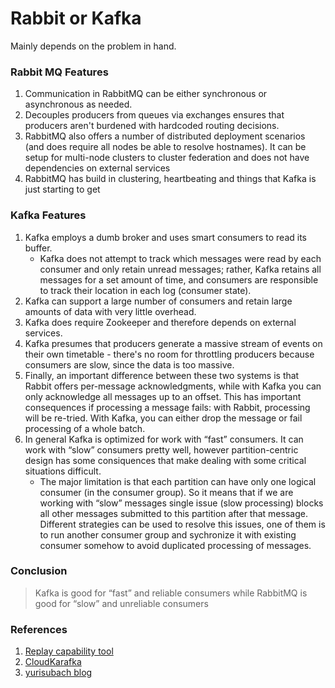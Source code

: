 # Rabbit or Kafka

Mainly depends on the problem in hand. 

### Rabbit MQ Features
1. Communication in RabbitMQ can be either synchronous or asynchronous as needed. 
2. Decouples producers from queues via exchanges ensures that producers aren't burdened with hardcoded routing decisions. 
3. RabbitMQ also offers a number of distributed deployment scenarios (and does require all nodes be able to resolve hostnames). It can be setup for multi-node clusters to cluster federation and does not have dependencies on external services
4. RabbitMQ  has build in clustering, heartbeating and things that Kafka is just starting to get

### Kafka Features
1. Kafka employs a dumb broker and uses smart consumers to read its buffer. 
    - Kafka does not attempt to track which messages were read by each consumer and only retain unread messages; rather, Kafka retains all messages for a set amount of time, and consumers are responsible to track their location in each log (consumer state). 
2. Kafka can support a large number of consumers and retain large amounts of data with very little overhead. 
3. Kafka does require Zookeeper and therefore depends on external services.
4. Kafka presumes that producers generate a massive stream of events on their own timetable - there's no room for throttling producers because consumers are slow, since the data is too massive.
5. Finally, an important difference between these two systems is that Rabbit offers per-message acknowledgments, while with Kafka you can only acknowledge all messages up to an offset. This has important consequences if processing a message fails: with Rabbit, processing will be re-tried. With Kafka, you can either drop the message or fail processing of a whole batch.
6. In general Kafka is optimized for work with “fast” consumers. It can work with “slow” consumers pretty well, however partition-centric design has some consiquences that make dealing with some critical situations difficult.
    - The major limitation is that each partition can have only one logical consumer (in the consumer group). So it means that if we are working with “slow” messages single issue (slow processing) blocks all other messages submitted to this partition after that message. Different strategies can be used to resolve this issues, one of them is to run another consumer group and sychronize it with existing consumer somehow to avoid duplicated processing of messages.

### Conclusion
> Kafka is good for “fast” and reliable consumers while RabbitMQ is good for “slow” and unreliable consumers

### References
1. [Replay capability tool](http://qdb.io/)
2. [CloudKarafka](https://www.cloudkarafka.com/)
3. [yurisubach blog](https://yurisubach.com/2016/05/19/kafka-or-rabbitmq/)
